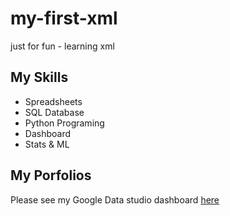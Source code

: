 # my-first-xml
just for fun - learning xml

## My Skills

- Spreadsheets
- SQL Database
- Python Programing
- Dashboard
- Stats & ML

## My  Porfolios
Please see my Google Data studio dashboard [here](https://www.google.com/)
